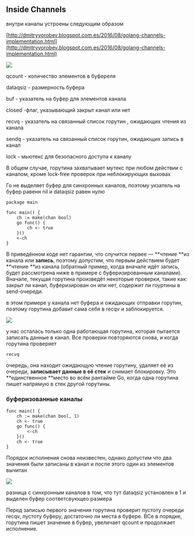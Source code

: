 ## Inside Channels

внутри каналы устроены следующим образом

[http://dmitryvorobev.blogspot.com.es/2016/08/golang-channels-implementation.html](http://dmitryvorobev.blogspot.com.es/2016/08/golang-channels-implementation.html)

![](https://d33ypg4xwx0n86.cloudfront.net/direct?url=https%3A%2F%2Fhabrastorage.org%2Ffiles%2F483%2F025%2F741%2F48302574178048caac81c816f9e37238.png&resize=w640)

qcount - количество элементов в буфереля

dataqsiz -  размерность буфера

buf - указатель на буфер для элементов канала

closed -флаг, указывающий закрыт канал или нет

recvq - указатель на связанный список горутин , ожидающих чтения из канала

sendq - указатель на связанный список горутин, ожидающих запись в канал

lock - мьютекс для безопасного доступа к каналу

В общем случае, горутина захватывает мутекс при любом действии с каналом, кроме lock-free проверок при неблокирующих выховах

Го не выделяет буфер для синхронных каналов, поэтому укзатель на буфер равенн nil и dataqsiz равен нулю

```
package main

func main() {
    ch := make(chan bool)
    go func() {
        ch <- true
    }()
    <-ch
}
```

В приведённом коде нет гарантии, что случится первее — **чтение **из канала или **запись**, поэтому допустим, что первым действием будет **чтение **из канала \(обратный пример, когда вначале идёт запись, будет рассмотрена ниже в примере с буферизированным каналами\). Вначале, текущая горутина произведёт некоторые проверки, такие как: закрыт ли канал, буферизирован он или нет, содержит ли гоуртины в send-очереди.

в этом примере у канала нет буфера и ожидающих отправки горутин, поэтому горутина добавит сама себя в recqv и заблокируется.

![](https://d33ypg4xwx0n86.cloudfront.net/direct?url=https%3A%2F%2Fhabrastorage.org%2Ffiles%2F2af%2Fb2c%2F796%2F2afb2c79621847e0a28f118f92ed5c10.png&resize=w640)

у нас осталась только одна работающая горутина, которая пытается записать данные в канал. Все проверки повторяются снова, и когда горутина проверяет

`recvq`

очередь, она находит ожидающую чтение горутину, удаляет её из очереди, **записывает данные в её стек** и снимает блокировку. Это **единственное **место во всём рантайме Go, когда одна горутина пишет напрямую в стек другой горутины.



### буферизованные каналы

```
func main() {
    ch := make(chan bool, 1)
    ch <- true
    go func() {
        <-ch
    }()
    ch <- true
}
```

Порядок исполнения снова неизвестен, однако допустим что два значения были записаны в канал и после этого один из элементов вычитан

![](https://d33ypg4xwx0n86.cloudfront.net/direct?url=https%3A%2F%2Fhabrastorage.org%2Ffiles%2F6f4%2Fe78%2F6af%2F6f4e786af89b47f49e0b52d1869a2180.png&resize=w640)

разница с синхронным каналов в том, что тут dataqsiz установлен в 1 и выделен буфер соответсвующео размера

Перед записью первого значения горутина проверит пустоту очереди recqv, пустоту буферу, достаточно ли места в буфере. ВСе в порядке, горутина пишет значение в буфер, увеличает qcount  и продолжает исполнение. 

